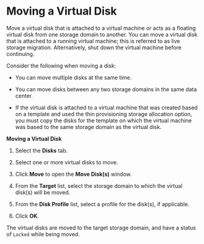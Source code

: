 # Moving a Virtual Disk

Move a virtual disk that is attached to a virtual machine or acts as a floating virtual disk from one storage domain to another. You can move a virtual disk that is attached to a running virtual machine; this is referred to as live storage migration. Alternatively, shut down the virtual machine before continuing. 

Consider the following when moving a disk:

* You can move multiple disks at the same time.

* You can move disks between any two storage domains in the same data center.

* If the virtual disk is attached to a virtual machine that was created based on a template and used the thin provisioning storage allocation option, you must copy the disks for the template on which the virtual machine was based to the same storage domain as the virtual disk.

**Moving a Virtual Disk**

1. Select the **Disks** tab.

2. Select one or more virtual disks to move.

3. Click **Move** to open the **Move Disk(s)** window.

4. From the **Target** list, select the storage domain to which the virtual disk(s) will be moved.

5. From the **Disk Profile** list, select a profile for the disk(s), if applicable.

6. Click **OK**.

The virtual disks are moved to the target storage domain, and have a status of `Locked` while being moved.




